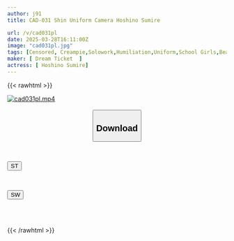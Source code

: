 ```yaml
---
author: j91
title: CAD-031 Shin Uniform Camera Hoshino Sumire

url: /v/cad031pl
date: 2025-03-28T16:11:00Z
image: "cad031pl.jpg"
tags: [Censored, Creampie,Solowork,Humiliation,Uniform,School Girls,Beautiful Girl,Electric Massager,Shaved,Promiscuity	]
maker: [ Dream Ticket  ]
actress: [ Hoshino Sumire]
---
```



{{< rawhtml >}}

<div class="video" data-videoid="qKyPPPA6jZuwe2">
    <a href="javascript:;">
        <img src="/v/cad031pl/cad031pl.jpg" width="WIDTH" height="HEIGHT" alt="cad031pl.mp4" loading="lazy">
    </a>
</div>

<script type="text/javascript" src="https://j91.asia/asset/on-demand-st.js"></script>

<br>
  <link rel="stylesheet" href="https://j91.asia/asset/bs5.css">
  
  <center>
  <button class="btn btn-primary" type="button" data-bs-toggle="collapse" data-bs-target=".multi-collapse" aria-expanded="false" aria-controls="multiCollapseExample1 multiCollapseExample2"><h2>Download</h2></button></center>
</p>
<div class="row">
  <div class="col">
    <div class="collapse multi-collapse" id="multiCollapseExample1">
      <div class="card card-body">
	      	      <br>
<div class="buttons">  
<p><a href="/v/cad031pl/st.html" target="_blank"><button class="btn-hover color-3"><i class="fa fa-download"></i> ST</button></a></p></div>
    </div>
  </div>
</div>
  <div class="col">
    <div class="collapse multi-collapse" id="multiCollapseExample2">
      <div class="card card-body">
	      <br>
<div class="buttons">
<p><a href="/v/cad031pl/sw.html" target="_blank"><button class="btn-hover color-2"><i class="fa fa-download"></i> SW</button></a></p></div>
<br><br>
      </div>
    </div>
  </div>
</div>

{{< /rawhtml >}}